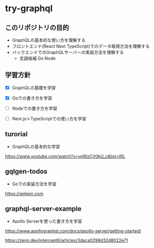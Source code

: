 # try-graphql



## このリポジトリの目的

- GraphQLの基本的な使い方を理解する
- フロントエンド(React Next TypeScript)でのデータ取得方法を理解する
- バックエンドでのGraphQLサーバーの実装方法を理解する
  - 言語候補 Go Node



## 学習方針

* [x] GraphQLの基礎を学習
* [x] Goでの書き方を学習
* [ ] Nodeでの書き方を学習
* [ ] Next.js＋TypeScriptでの使い方を学習



## turorial

- GraphQLの基本的な学習

https://www.youtube.com/watch?v=yqWzCV0kU_c&list=WL



## gqlgen-todos

- Goでの実装方法を学習

https://gqlgen.com



##  graphql-server-example

- Apollo Serverを使った書き方を学習

https://www.apollographql.com/docs/apollo-server/getting-started/

https://zenn.dev/intercept6/articles/3daca0298d32d8022e71

